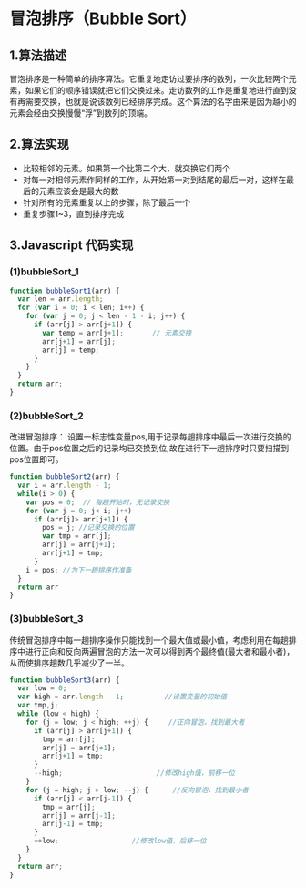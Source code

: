 # 冒泡排序（Bubble Sort）
## 1.算法描述
冒泡排序是一种简单的排序算法。它重复地走访过要排序的数列，一次比较两个元素，如果它们的顺序错误就把它们交换过来。走访数列的工作是重复地进行直到没有再需要交换，也就是说该数列已经排序完成。这个算法的名字由来是因为越小的元素会经由交换慢慢“浮”到数列的顶端。
## 2.算法实现
* 比较相邻的元素。如果第一个比第二个大，就交换它们两个
* 对每一对相邻元素作同样的工作，从开始第一对到结尾的最后一对，这样在最后的元素应该会是最大的数
* 针对所有的元素重复以上的步骤，除了最后一个
* 重复步骤1~3，直到排序完成
## 3.Javascript 代码实现
### (1)bubbleSort_1
```javascript
function bubbleSort1(arr) {
  var len = arr.length;
  for (var i = 0; i < len; i++) {
    for (var j = 0; j < len - 1 - i; j++) {
      if (arr[j] > arr[j+1]) {       
        var temp = arr[j+1];       // 元素交换
        arr[j+1] = arr[j];
        arr[j] = temp;
      }
    }
  }
  return arr;
}
```
### (2)bubbleSort_2
改进冒泡排序： 设置一标志性变量pos,用于记录每趟排序中最后一次进行交换的位置。由于pos位置之后的记录均已交换到位,故在进行下一趟排序时只要扫描到pos位置即可。
```javascript
function bubbleSort2(arr) {
  var i = arr.length - 1;
  while(i > 0) {
    var pos = 0;  // 每趟开始时，无记录交换
    for (var j = 0; j< i; j++)
      if (arr[j]> arr[j+1]) {
        pos = j; //记录交换的位置
        var tmp = arr[j]; 
        arr[j] = arr[j+1];
        arr[j+1] = tmp;
      }
    i = pos; //为下一趟排序作准备
  }
  return arr
}
```
### (3)bubbleSort_3
传统冒泡排序中每一趟排序操作只能找到一个最大值或最小值，考虑利用在每趟排序中进行正向和反向两遍冒泡的方法一次可以得到两个最终值(最大者和最小者)，从而使排序趟数几乎减少了一半。
```javascript
function bubbleSort3(arr) {
  var low = 0;
  var high = arr.length - 1;          //设置变量的初始值
  var tmp,j;
  while (low < high) {
    for (j = low; j < high; ++j) {     //正向冒泡，找到最大者
      if (arr[j] > arr[j+1]) {
        tmp = arr[j]; 
        arr[j] = arr[j+1];
        arr[j+1] = tmp;
      }
      --high;                       //修改high值，前移一位
    }             
    for (j = high; j > low; --j) {      //反向冒泡，找到最小者
      if (arr[j] < arr[j-1]) {
        tmp = arr[j]; 
        arr[j] = arr[j-1];
        arr[j-1] = tmp;
      }
      ++low;                  //修改low值，后移一位
    }
  }
  return arr;
}
```
